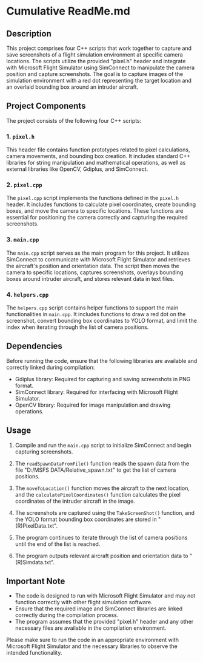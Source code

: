 # Cumulative ReadMe.md

## Description

This project comprises four C++ scripts that work together to capture and save screenshots of a flight simulation environment at specific camera locations. The scripts utilize the provided "pixel.h" header and integrate with Microsoft Flight Simulator using SimConnect to manipulate the camera position and capture screenshots. The goal is to capture images of the simulation environment with a red dot representing the target location and an overlaid bounding box around an intruder aircraft.

## Project Components

The project consists of the following four C++ scripts:

### 1. `pixel.h`

This header file contains function prototypes related to pixel calculations, camera movements, and bounding box creation. It includes standard C++ libraries for string manipulation and mathematical operations, as well as external libraries like OpenCV, Gdiplus, and SimConnect.

### 2. `pixel.cpp`

The `pixel.cpp` script implements the functions defined in the `pixel.h` header. It includes functions to calculate pixel coordinates, create bounding boxes, and move the camera to specific locations. These functions are essential for positioning the camera correctly and capturing the required screenshots.

### 3. `main.cpp`

The `main.cpp` script serves as the main program for this project. It utilizes SimConnect to communicate with Microsoft Flight Simulator and retrieves the aircraft's position and orientation data. The script then moves the camera to specific locations, captures screenshots, overlays bounding boxes around intruder aircraft, and stores relevant data in text files.

### 4. `helpers.cpp`

The `helpers.cpp` script contains helper functions to support the main functionalities in `main.cpp`. It includes functions to draw a red dot on the screenshot, convert bounding box coordinates to YOLO format, and limit the index when iterating through the list of camera positions.

## Dependencies

Before running the code, ensure that the following libraries are available and correctly linked during compilation:

- Gdiplus library: Required for capturing and saving screenshots in PNG format.
- SimConnect library: Required for interfacing with Microsoft Flight Simulator.
- OpenCV library: Required for image manipulation and drawing operations.

## Usage

1. Compile and run the `main.cpp` script to initialize SimConnect and begin capturing screenshots.

2. The `readSpawnDataFromFile()` function reads the spawn data from the file "D:/MSFS DATA/Relative_spawn.txt" to get the list of camera positions.

3. The `moveToLocation()` function moves the aircraft to the next location, and the `calculatePixelCoordinates()` function calculates the pixel coordinates of the intruder aircraft in the image.

4. The screenshots are captured using the `TakeScreenShot()` function, and the YOLO format bounding box coordinates are stored in "(R)PixelData.txt".

5. The program continues to iterate through the list of camera positions until the end of the list is reached.

6. The program outputs relevant aircraft position and orientation data to "(R)Simdata.txt".

## Important Note

- The code is designed to run with Microsoft Flight Simulator and may not function correctly with other flight simulation software.
- Ensure that the required image and SimConnect libraries are linked correctly during the compilation process.
- The program assumes that the provided "pixel.h" header and any other necessary files are available in the compilation environment.

Please make sure to run the code in an appropriate environment with Microsoft Flight Simulator and the necessary libraries to observe the intended functionality.
